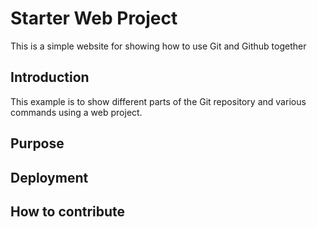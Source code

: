 # Starter Web Project

This is a simple website for
showing how to use Git and Github together

## Introduction

This example is to show different parts
of the Git repository and various commands
using a web project.

## Purpose

## Deployment

## How to contribute
